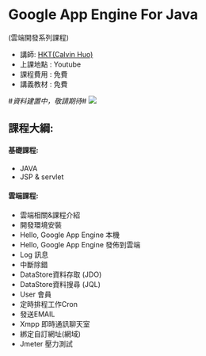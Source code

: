 # Google App Engine For Java
(雲端開發系列課程)


 * 講師: [HKT(Calvin Huo)](https://plus.google.com/106315661421751933087/posts) 
 * 上課地點 : Youtube
 * 課程費用 : 免費
 * 講義教材 : 免費

#*資料建置中，敬請期待*#
![](http://i.imgur.com/Gv0fgRu.jpg)

## 課程大綱:


#### 基礎課程:

 * JAVA
 * JSP & servlet

#### 雲端課程:

 * 雲端相關&課程介紹
 * 開發環境安裝
 * Hello, Google App Engine 本機
 * Hello, Google App Engine 發佈到雲端
 * Log 訊息
 * 中斷除錯
 * DataStore資料存取 (JDO)
 * DataStore資料搜尋  (JQL)
 * User 會員
 * 定時排程工作Cron
 * 發送EMAIL
 * Xmpp 即時通訊聊天室
 * 綁定自訂網址(網域)
 * Jmeter 壓力測試

